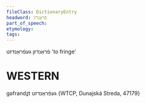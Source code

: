 ```yaml
---
fileClass: DictionaryEntry
headword: פֿראַנדזן
part_of_speech: 
etymology: 
tags: 
---
```

פֿראַנדזן
געפֿראַנדזט
'to fringe'

WESTERN
========

gəfrandz̥t געפֿראַנדזט {WTCP, Dunajská Streda, 47179}